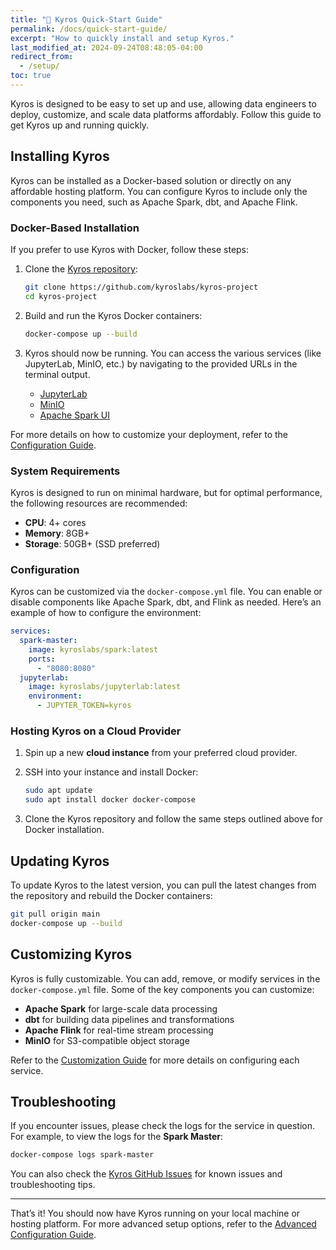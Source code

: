 ```yaml
---
title: "🚧 Kyros Quick-Start Guide"
permalink: /docs/quick-start-guide/
excerpt: "How to quickly install and setup Kyros."
last_modified_at: 2024-09-24T08:48:05-04:00
redirect_from:
  - /setup/
toc: true
---
```


Kyros is designed to be easy to set up and use, allowing data engineers to deploy, customize, and scale data platforms affordably. Follow this guide to get Kyros up and running quickly.

## Installing Kyros

Kyros can be installed as a Docker-based solution or directly on any affordable hosting platform. You can configure Kyros to include only the components you need, such as Apache Spark, dbt, and Apache Flink.

### Docker-Based Installation

If you prefer to use Kyros with Docker, follow these steps:

1. Clone the [Kyros repository](https://github.com/kyroslabs/kyros-project):

   ```bash
   git clone https://github.com/kyroslabs/kyros-project
   cd kyros-project
   ```

2. Build and run the Kyros Docker containers:

   ```bash
   docker-compose up --build
   ```

3. Kyros should now be running. You can access the various services (like JupyterLab, MinIO, etc.) by navigating to the provided URLs in the terminal output.

   - [JupyterLab](http://localhost:8888)
   - [MinIO](http://localhost:9002)
   - [Apache Spark UI](http://localhost:8080)

For more details on how to customize your deployment, refer to the [Configuration Guide](/docs/configuration/).

### System Requirements

Kyros is designed to run on minimal hardware, but for optimal performance, the following resources are recommended:

- **CPU**: 4+ cores
- **Memory**: 8GB+
- **Storage**: 50GB+ (SSD preferred)

### Configuration

Kyros can be customized via the `docker-compose.yml` file. You can enable or disable components like Apache Spark, dbt, and Flink as needed. Here’s an example of how to configure the environment:

```yaml
services:
  spark-master:
    image: kyroslabs/spark:latest
    ports:
      - "8080:8080"
  jupyterlab:
    image: kyroslabs/jupyterlab:latest
    environment:
      - JUPYTER_TOKEN=kyros
```

### Hosting Kyros on a Cloud Provider

1. Spin up a new **cloud instance** from your preferred cloud provider.
2. SSH into your instance and install Docker:

   ```bash
   sudo apt update
   sudo apt install docker docker-compose
   ```

3. Clone the Kyros repository and follow the same steps outlined above for Docker installation.

## Updating Kyros

To update Kyros to the latest version, you can pull the latest changes from the repository and rebuild the Docker containers:

```bash
git pull origin main
docker-compose up --build
```

## Customizing Kyros

Kyros is fully customizable. You can add, remove, or modify services in the `docker-compose.yml` file. Some of the key components you can customize:

- **Apache Spark** for large-scale data processing
- **dbt** for building data pipelines and transformations
- **Apache Flink** for real-time stream processing
- **MinIO** for S3-compatible object storage

Refer to the [Customization Guide](/docs/customization/) for more details on configuring each service.

## Troubleshooting

If you encounter issues, please check the logs for the service in question. For example, to view the logs for the **Spark Master**:

```bash
docker-compose logs spark-master
```

You can also check the [Kyros GitHub Issues](https://github.com/kyroslabs/kyros-project/issues) for known issues and troubleshooting tips.

---

That’s it! You should now have Kyros running on your local machine or hosting platform. For more advanced setup options, refer to the [Advanced Configuration Guide](/docs/advanced-configuration/).
